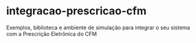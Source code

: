 # integracao-prescricao-cfm

Exemplos, biblioteca e ambiente de simulação para integrar o seu sistema com a Prescrição Eletrônica do CFM
